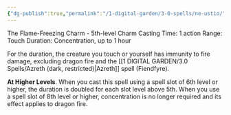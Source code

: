 ```yaml
---
{"dg-publish":true,"permalink":"/1-digital-garden/3-0-spells/ne-ustio/"}
---
```


The Flame-Freezing Charm - 5th-level Charm 
Casting Time: 1 action 
Range: Touch 
Duration: Concentration, up to 1 hour 

For the duration, the creature you touch or yourself has immunity to fire damage, excluding dragon fire and the [[1 DIGITAL GARDEN/3.0 Spells/Azreth (dark, restricted)\|Azreth]] spell (Fiendfyre). 

**At Higher Levels**. When you cast this spell using a spell slot of 6th level or higher, the duration is doubled for each slot level above 5th. When you use a spell slot of 8th level or higher, concentration is no longer required and its effect applies to dragon fire.